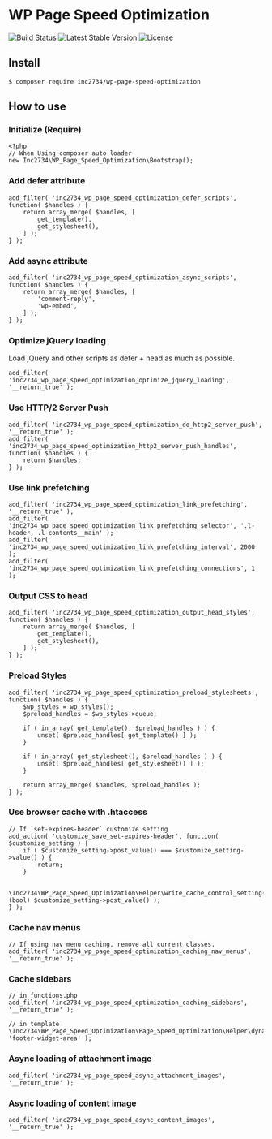 # WP Page Speed Optimization

[![Build Status](https://travis-ci.org/inc2734/wp-page-speed-optimization.svg?branch=master)](https://travis-ci.org/inc2734/wp-page-speed-optimization)
[![Latest Stable Version](https://poser.pugx.org/inc2734/wp-page-speed-optimization/v/stable)](https://packagist.org/packages/inc2734/wp-page-speed-optimization)
[![License](https://poser.pugx.org/inc2734/wp-page-speed-optimization/license)](https://packagist.org/packages/inc2734/wp-page-speed-optimization)

## Install
```
$ composer require inc2734/wp-page-speed-optimization
```

## How to use
### Initialize (Require)
```
<?php
// When Using composer auto loader
new Inc2734\WP_Page_Speed_Optimization\Bootstrap();
```

### Add defer attribute
```
add_filter( 'inc2734_wp_page_speed_optimization_defer_scripts', function( $handles ) {
	return array_merge( $handles, [
		get_template(),
		get_stylesheet(),
	] );
} );
```

### Add async attribute
```
add_filter( 'inc2734_wp_page_speed_optimization_async_scripts', function( $handles ) {
	return array_merge( $handles, [
		'comment-reply',
		'wp-embed',
	] );
} );
```

### Optimize jQuery loading

Load jQuery and other scripts as defer + head as much as possible.

```
add_filter( 'inc2734_wp_page_speed_optimization_optimize_jquery_loading', '__return_true' );
```

### Use HTTP/2 Server Push
```
add_filter( 'inc2734_wp_page_speed_optimization_do_http2_server_push', '__return_true' );
add_filter( 'inc2734_wp_page_speed_optimization_http2_server_push_handles', function( $handles ) {
	return $handles;
} );
```

### Use link prefetching
```
add_filter( 'inc2734_wp_page_speed_optimization_link_prefetching', '__return_true' );
add_filter( 'inc2734_wp_page_speed_optimization_link_prefetching_selector', '.l-header, .l-contents__main' );
add_filter( 'inc2734_wp_page_speed_optimization_link_prefetching_interval', 2000 );
add_filter( 'inc2734_wp_page_speed_optimization_link_prefetching_connections', 1 );
```

### Output CSS to head
```
add_filter( 'inc2734_wp_page_speed_optimization_output_head_styles', function( $handles ) {
	return array_merge( $handles, [
		get_template(),
		get_stylesheet(),
	] );
} );
```

### Preload Styles
```
add_filter( 'inc2734_wp_page_speed_optimization_preload_stylesheets', function( $handles ) {
	$wp_styles = wp_styles();
	$preload_handles = $wp_styles->queue;

	if ( in_array( get_template(), $preload_handles ) ) {
		unset( $preload_handles[ get_template() ] );
	}

	if ( in_array( get_stylesheet(), $preload_handles ) ) {
		unset( $preload_handles[ get_stylesheet() ] );
	}

	return array_merge( $handles, $preload_handles );
} );
```

### Use browser cache with .htaccess
```
// If `set-expires-header` customize setting
add_action( 'customize_save_set-expires-header', function( $customize_setting ) {
	if ( $customize_setting->post_value() === $customize_setting->value() ) {
		return;
	}

	\Inc2734\WP_Page_Speed_Optimization\Helper\write_cache_control_setting( (bool) $customize_setting->post_value() );
} );
```

### Cache nav menus
```
// If using nav menu caching, remove all current classes.
add_filter( 'inc2734_wp_page_speed_optimization_caching_nav_menus', '__return_true' );
```

### Cache sidebars
```
// in functions.php
add_filter( 'inc2734_wp_page_speed_optimization_caching_sidebars', '__return_true' );

// in template
\Inc2734\WP_Page_Speed_Optimization\Page_Speed_Optimization\Helper\dynamic_sidebar( 'footer-widget-area' );
```

### Async loading of attachment image
```
add_filter( 'inc2734_wp_page_speed_async_attachment_images', '__return_true' );
```

### Async loading of content image
```
add_filter( 'inc2734_wp_page_speed_async_content_images', '__return_true' );
```
